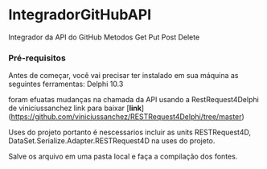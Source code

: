 # IntegradorGitHubAPI
Integrador da API do GitHub
Metodos Get 
        Put 
        Post 
        Delete

### Pré-requisitos

Antes de começar, você vai precisar ter instalado em sua máquina as seguintes ferramentas:
Delphi 10.3 

foram efuatas mudanças na chamada da API usando a RestRequest4Delphi de viniciussanchez 
link para baixar [**link**] (https://github.com/viniciussanchez/RESTRequest4Delphi/tree/master)

Uses do projeto
portanto é nescessarios incluir as units  RESTRequest4D,  DataSet.Serialize.Adapter.RESTRequest4D na uses do projeto.

Salve os arquivo em uma pasta local e faça a compilação dos fontes.
